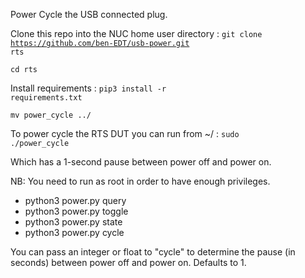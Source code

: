 Power Cycle the USB connected plug.

Clone this repo into the NUC home user directory : <code>git clone https://github.com/ben-EDT/usb-power.git rts</code>

<code>cd rts</code>

Install requirements : <code>pip3 install -r  requirements.txt</code>

<code>mv power_cycle ../</code>

To power cycle the RTS DUT you can run from ~/ : <code>sudo ./power_cycle</code>

Which has a 1-second pause between power off and power on.

NB: You need to run as root in order to have enough privileges.

* python3 power.py query
* python3 power.py toggle
* python3 power.py state
* python3 power.py cycle

You can pass an integer or float to "cycle" to determine the pause (in seconds) between power off and power on. Defaults to 1.
